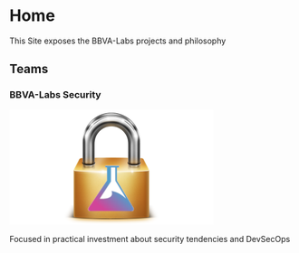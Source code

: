 # Home

This Site exposes the BBVA-Labs projects and philosophy 

## Teams

### BBVA-Labs Security

![](.gitbook/assets/photo.png)

Focused in practical investment about security tendencies and DevSecOps 







